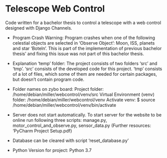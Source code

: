 # Telescope Web Control

Code written for a bachelor thesis to control a telescope with a web control designed with Django Channels.

- Program Crash Warning: Program crashes when one of the following celestial objects are selected in ‘Observe Object’: Moon, ISS, planets and star ‘Boteln’. This is part of the implementation of previous bachelor thesis’ and fixing this issue was not part of this bachelor thesis.

- Explanation ‘temp’ folder: The project consists of two folders ‘src’ and ‘tmp’. ‘src’ consists of the developed code for this project. ‘tmp’ consists of a lot of files, which some of them are needed for certain packages, but doesn’t contain program code.

- Folder names on zybo board:
Project folder: /home/debian/miller/webcontrol/venv/src 
Virtual Environment (venv) folder: /home/debian/miller/webcontrol/venv
Activate venv: $ source /home/debian/miller/webcontrol/venv/bin/activate

- Server does not start automatically. To start server for the website to be online run following three scripts: manage.py, motor_control_and_observe.py, sensor_data.py (Further resources: ‘PyCharm Project Setup.pdf)

- Database can be cleared with script ‘reset_database.py’

- Python Version for project: Python 3.7
